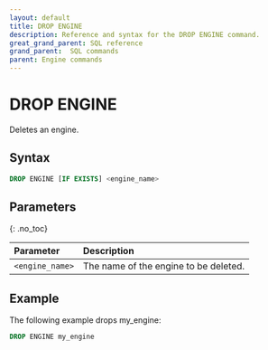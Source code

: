 ```yaml
---
layout: default
title: DROP ENGINE
description: Reference and syntax for the DROP ENGINE command.
great_grand_parent: SQL reference
grand_parent:  SQL commands
parent: Engine commands
---
```


# DROP ENGINE
Deletes an engine.

## Syntax

```sql
DROP ENGINE [IF EXISTS] <engine_name>
```
## Parameters 
{: .no_toc}   

| Parameter       | Description                           |
| :--------------- | :------------------------------------- |
| `<engine_name>` | The name of the engine to be deleted. |

## Example
The following example drops my_engine:

```sql
DROP ENGINE my_engine
```
